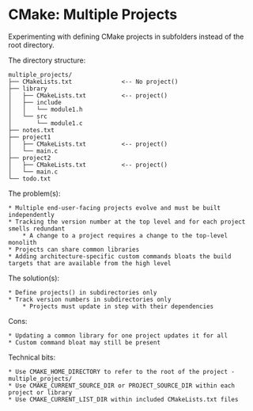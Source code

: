 # CMake: Multiple Projects

Experimenting with defining CMake projects in subfolders instead of the root directory.

The directory structure:
```
multiple_projects/
├── CMakeLists.txt              <-- No project()
├── library
│   ├── CMakeLists.txt          <-- project()
│   ├── include
│   │   └── module1.h
│   └── src
│       └── module1.c
├── notes.txt
├── project1
│   ├── CMakeLists.txt          <-- project()
│   └── main.c
├── project2
│   ├── CMakeLists.txt          <-- project()
│   └── main.c
└── todo.txt
```

The problem(s):

	* Multiple end-user-facing projects evolve and must be built independently
	* Tracking the version number at the top level and for each project smells redundant
		* A change to a project requires a change to the top-level monolith
	* Projects can share common libraries
	* Adding architecture-specific custom commands bloats the build targets that are available from the high level

The solution(s):

	* Define projects() in subdirectories only
	* Track version numbers in subdirectories only
		* Projects must update in step with their dependencies

Cons:

	* Updating a common library for one project updates it for all
	* Custom command bloat may still be present

Technical bits:

	* Use CMAKE_HOME_DIRECTORY to refer to the root of the project - multiple_projects/
	* Use CMAKE_CURRENT_SOURCE_DIR or PROJECT_SOURCE_DIR within each project or library
	* Use CMAKE_CURRENT_LIST_DIR within included CMakeLists.txt files
